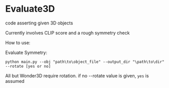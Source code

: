 # Evaluate3D
code asserting given 3D objects

Currently involves CLIP score and a rough symmetry check

How to use:

Evaluate Symmetry:

```python main.py --obj "path\to\object_file" --output_dir "\path\to\dir" --rotate [yes or no]```

All but Wonder3D require rotation. if no --rotate value is given, `yes` is assumed
